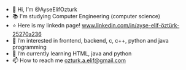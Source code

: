 - 👋 Hi, I’m @AyseElifOzturk
- 📚 I'm studying Computer Engineering (computer science)
- ⭐ Here is my linkedn page! www.linkedin.com/in/ayşe-elif-öztürk-25270a236
- 👀 I’m interested in frontend, backend, c, c++, python and java programming
- 🌱 I’m currently learning HTML, java and python
- 📫 How to reach me ozturk.a.elif@gmail.com

<!---
AyseElifOzturk/AyseElifOzturk is a ✨ special ✨ repository because its `README.md` (this file) appears on your GitHub profile.
You can click the Preview link to take a look at your changes.
--->
<!---
💞️ I’m looking to collaborate on ...
--->
